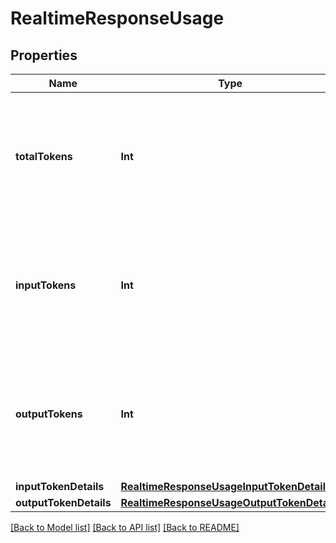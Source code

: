 # RealtimeResponseUsage

## Properties
Name | Type | Description | Notes
------------ | ------------- | ------------- | -------------
**totalTokens** | **Int** | The total number of tokens in the Response including input and output text and audio tokens. | [optional] 
**inputTokens** | **Int** | The number of input tokens used in the Response, including text and audio tokens. | [optional] 
**outputTokens** | **Int** | The number of output tokens sent in the Response, including text and audio tokens. | [optional] 
**inputTokenDetails** | [**RealtimeResponseUsageInputTokenDetails**](RealtimeResponseUsageInputTokenDetails.md) |  | [optional] 
**outputTokenDetails** | [**RealtimeResponseUsageOutputTokenDetails**](RealtimeResponseUsageOutputTokenDetails.md) |  | [optional] 

[[Back to Model list]](../README.md#documentation-for-models) [[Back to API list]](../README.md#documentation-for-api-endpoints) [[Back to README]](../README.md)



